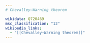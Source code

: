 ```yaml
---
# Chevalley–Warning theorem

wikidata: Q720469
msc_classification: "12"
wikipedia_links:
  - "[[Chevalley–Warning theorem]]"
---
```


